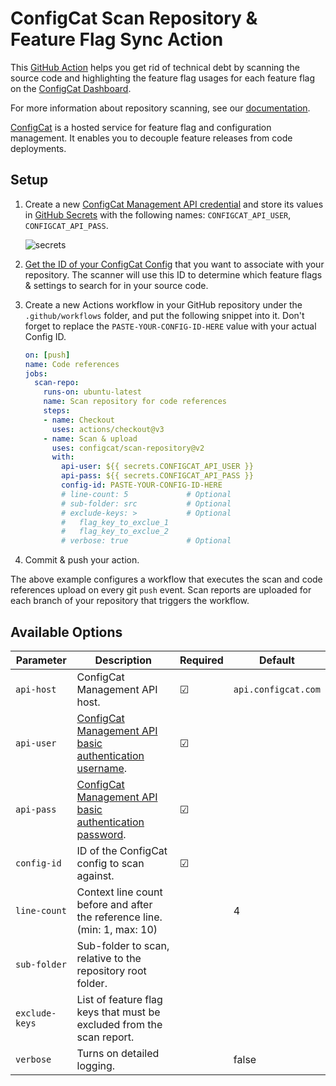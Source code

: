 # ConfigCat Scan Repository & Feature Flag Sync Action
This [GitHub Action](https://github.com/features/actions) helps you get rid of technical debt by scanning the source code and highlighting the feature flag usages for each feature flag on the [ConfigCat Dashboard](https://app.configcat.com).

For more information about repository scanning, see our [documentation](https://configcat.com/docs/advanced/code-references/overview).

[ConfigCat](https://configcat.com) is a hosted service for feature flag and configuration management. It enables you to decouple feature releases from code deployments.

## Setup
1. Create a new [ConfigCat Management API credential](https://app.configcat.com/my-account/public-api-credentials) and store its values in [GitHub Secrets](https://docs.github.com/en/actions/security-guides/encrypted-secrets#creating-encrypted-secrets-for-a-repository) with the following names: `CONFIGCAT_API_USER`, `CONFIGCAT_API_PASS`.

    ![secrets](https://raw.githubusercontent.com/configcat/scan-repository/main/assets/secrets.png  "secrets")

2. [Get the ID of your ConfigCat Config](https://configcat.com/docs/advanced/code-references/overview#config-id) that you want to associate with your repository. The scanner will use this ID to determine which feature flags & settings to search for in your source code.

3. Create a new Actions workflow in your GitHub repository under the `.github/workflows` folder, and put the following snippet into it.
Don't forget to replace the `PASTE-YOUR-CONFIG-ID-HERE` value with your actual Config ID.
    ```yaml
    on: [push]
    name: Code references
    jobs:
      scan-repo:
        runs-on: ubuntu-latest
        name: Scan repository for code references
        steps:
        - name: Checkout
          uses: actions/checkout@v3
        - name: Scan & upload
          uses: configcat/scan-repository@v2
          with:
            api-user: ${{ secrets.CONFIGCAT_API_USER }}
            api-pass: ${{ secrets.CONFIGCAT_API_PASS }}
            config-id: PASTE-YOUR-CONFIG-ID-HERE
            # line-count: 5             # Optional
            # sub-folder: src           # Optional
            # exclude-keys: >           # Optional
            #   flag_key_to_exclue_1
            #   flag_key_to_exclue_2
            # verbose: true             # Optional
    ```

4. Commit & push your action.

The above example configures a workflow that executes the scan and code references upload on every git `push` event.
Scan reports are uploaded for each branch of your repository that triggers the workflow. 

## Available Options

| Parameter      | Description                                                                | Required   | Default             |
| -------------- | -------------------------------------------------------------------------- | ---------- | ------------------- |
| `api-host`     | ConfigCat Management API host.                                             | &#9745;    | `api.configcat.com` |
| `api-user`     | [ConfigCat Management API basic authentication username](https://app.configcat.com/my-account/public-api-credentials). | &#9745;    |      |
| `api-pass`     | [ConfigCat Management API basic authentication password](https://app.configcat.com/my-account/public-api-credentials). | &#9745;    |      |
| `config-id`    | ID of the ConfigCat config to scan against.                                | &#9745;    |                     |
| `line-count`   | Context line count before and after the reference line. (min: 1, max: 10)  |            | 4                   |
| `sub-folder`   | Sub-folder to scan, relative to the repository root folder.                |            |                     |
| `exclude-keys` | List of feature flag keys that must be excluded from the scan report.      |            |                     |
| `verbose`      | Turns on detailed logging.                                                 |            | false               |
